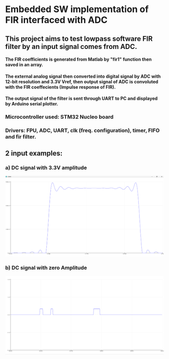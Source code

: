 # Embedded SW implementation of FIR interfaced with ADC
## This project aims to test lowpass software FIR filter by an input signal comes from ADC.
#### The FIR coefficients is generated from Matlab by "fir1" function then saved in an array.
#### The external analog signal then converted into digital signal by ADC with 12-bit resolution and 3.3V Vref, then output signal of ADC is convoluted with the FIR coeffecients (Impulse response of FIR).
#### The output signal of the filter is sent through UART to PC and displayed by Arduino serial plotter.
### Microcontroller used: STM32 Nucleo board
### Drivers: FPU, ADC, UART, clk (freq. configuration), timer, FIFO and fir filter.
## 2 input examples:
### a) DC signal with 3.3V amplitude 
![Alt text](https://github.com/mwael2002/Embedded-SW-FIR-ADC/blob/main/Screenshot%202024-08-11%20201925.png)
### b) DC signal with zero Amplitude
![Alt text](https://github.com/mwael2002/Embedded-SW-FIR-ADC/blob/main/Screenshot%202024-08-11%20202137.png)
